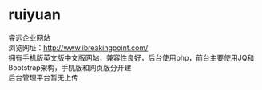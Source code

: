 # ruiyuan    
睿远企业网站  
浏览网址：http://www.ibreakingpoint.com/  
拥有手机版英文版中文版网站，兼容性良好，后台使用php，前台主要使用JQ和Bootstrap架构，手机版和网页版分开建  
后台管理平台暂无上传
